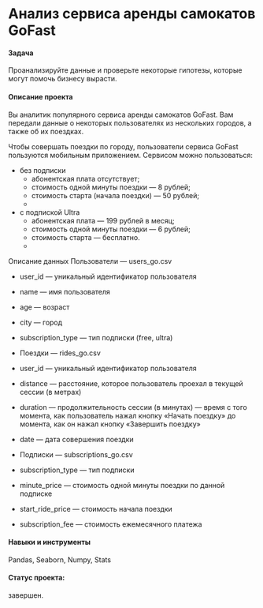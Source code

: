 # Анализ сервиса аренды самокатов GoFast
#### Задача
Проанализируйте данные и проверьте некоторые гипотезы, которые могут помочь бизнесу вырасти.


#### Описание проекта
Вы аналитик популярного сервиса аренды самокатов GoFast. Вам передали данные о некоторых пользователях из нескольких городов, а также об их поездках. 

Чтобы совершать поездки по городу, пользователи сервиса GoFast пользуются мобильным приложением. Сервисом можно пользоваться:

- без подписки
  - абонентская плата отсутствует;
  - стоимость одной минуты поездки — 8 рублей;
  - стоимость старта (начала поездки) — 50 рублей;
  - 
- с подпиской Ultra
  - абонентская плата — 199 рублей в месяц;
  - стоимость одной минуты поездки — 6 рублей;
  - стоимость старта — бесплатно.
  - 
Описание данных
Пользователи — users_go.csv

- user_id — уникальный идентификатор пользователя
- name — имя пользователя
- age — возраст
- city — город
- subscription_type — тип подписки (free, ultra)
- Поeздки — rides_go.csv

- user_id — уникальный идентификатор пользователя
- distance — расстояние, которое пользователь проехал в текущей сессии (в метрах)
- duration — продолжительность сессии (в минутах) — время с того момента, как пользователь нажал кнопку «Начать поездку» до момента, как он нажал кнопку «Завершить поездку»
- date — дата совершения поездки
- Подписки — subscriptions_go.csv

- subscription_type — тип подписки
- minute_price — стоимость одной минуты поездки по данной подписке
- start_ride_price — стоимость начала поездки
- subscription_fee — стоимость ежемесячного платежа

#### Навыки и инструменты
Pandas, Seaborn, Numpy, Stats

#### Статус проекта: 
завершен.

